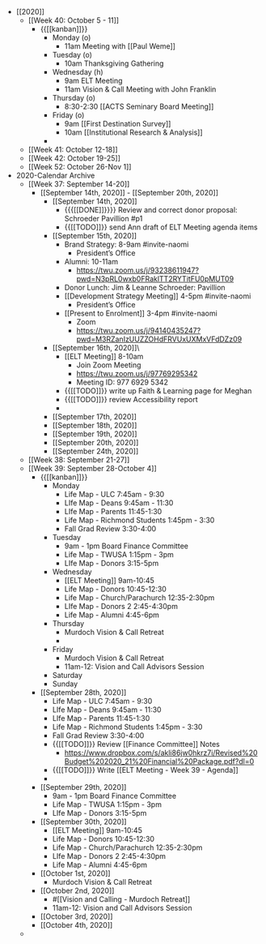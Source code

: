- [[2020]]
    - [[Week 40: October 5 - 11]]
        - {{[[kanban]]}}
            - Monday (o)
                - 11am Meeting with [[Paul Weme]]
            - Tuesday (o)
                - 10am Thanksgiving Gathering
            - Wednesday (h)
                - 9am ELT Meeting
                - 11am Vision & Call Meeting with John Franklin
            - Thursday (o)
                - 8:30-2:30 [[ACTS Seminary Board Meeting]]
            - Friday (o)
                - 9am [[First Destination Survey]]
                - 10am [[Institutional Research & Analysis]]
            - 
    - [[Week 41: October 12-18]]
    - [[Week 42: October 19-25]]
    - [[Week 52: October 26-Nov 1]]
- 2020-Calendar Archive
    - [[Week 37: September 14-20]]
        - [[September 14th, 2020]] - [[September 20th, 2020]]
            - [[September 14th, 2020]]
                - {{{[[DONE]]}}}} Review and correct donor proposal: Schroeder Pavillion #p1
                - {{[[TODO]]}} send Ann draft of ELT Meeting agenda items
            - [[September 15th, 2020]]
                - Brand Strategy: 8-9am #invite-naomi
                    - President’s Office
                - Alumni: 10-11am
                    - https://twu.zoom.us/j/93238611947?pwd=N3pRL0wxb0FRaklTT2RYTitFU0pMUT09
                - Donor Lunch: Jim & Leanne Schroeder: Pavillion
                - [[Development Strategy Meeting]] 4-5pm #invite-naomi
                    - President’s Office
                - [[Present to Enrolment]] 3-4pm #invite-naomi
                    - Zoom
                    - https://twu.zoom.us/j/94140435247?pwd=M3RZanIzUUZZOHdFRVUxUXMxVFdDZz09
            - [[September 16th, 2020]]\
                - [[ELT Meeting]] 8-10am
                    - Join Zoom Meeting 
                    - https://twu.zoom.us/j/97769295342 
                    - Meeting ID: 977 6929 5342 
                - {{[[TODO]]}} write up Faith & Learning page for Meghan
                - {{[[TODO]]}} review Accessibility report
                - 
            - [[September 17th, 2020]]
            - [[September 18th, 2020]]
            - [[September 19th, 2020]]
            - [[September 20th, 2020]]
            - [[September 24th, 2020]]
    - [[Week 38: September 21-27]]
    - [[Week 39: September 28-October 4]]
        - {{[[kanban]]}} 
            - Monday
                - Life Map - ULC
7:45am - 9:30
                - LIfe Map - Deans
 9:45am - 11:30
                - LIfe Map - Parents
11:45-1:30
                - Life Map - Richmond Students
 1:45pm - 3:30
                - Fall Grad Review
3:30-4:00
            - Tuesday
                - 9am - 1pm Board Finance Committee
                - Life Map - TWUSA
1:15pm - 3pm
                - LIfe Map - Donors
3:15-5pm
            - Wednesday
                - [[ELT Meeting]] 9am-10:45
                - Life Map - Donors
10:45-12:30
                - Life Map - Church/Parachurch
12:35-2:30pm
                - LIfe Map - Donors 2
2:45-4:30pm
                - Life Map - Alumni
4:45-6pm
            - Thursday
                - Murdoch Vision & Call Retreat
                - 
            - Friday
                - Murdoch Vision & Call Retreat
                - 11am-12: Vision and Call Advisors Session
            - Saturday
            - Sunday
        - [[September 28th, 2020]]
            - Life Map - ULC
7:45am - 9:30
            - LIfe Map - Deans
 9:45am - 11:30
            - LIfe Map - Parents
11:45-1:30
            - Life Map - Richmond Students
 1:45pm - 3:30
            - Fall Grad Review
3:30-4:00
            - {{[[TODO]]}} Review [[Finance Committee]] Notes
                - https://www.dropbox.com/s/akli86jw0hkrz7i/Revised%20Budget%202020_21%20Financial%20Package.pdf?dl=0
            - {{[[TODO]]}} Write [[ELT Meeting - Week 39 - Agenda]]
            - 
        - [[September 29th, 2020]]
            - 9am - 1pm Board Finance Committee
            - Life Map - TWUSA
1:15pm - 3pm
            - LIfe Map - Donors
3:15-5pm
        - [[September 30th, 2020]]
            - [[ELT Meeting]] 9am-10:45
            - Life Map - Donors
10:45-12:30
            - Life Map - Church/Parachurch
12:35-2:30pm
            - LIfe Map - Donors 2
2:45-4:30pm
            - Life Map - Alumni
4:45-6pm
        - [[October 1st, 2020]]
            - Murdoch Vision & Call Retreat
        - [[October 2nd, 2020]]
            - #[[Vision and Calling - Murdoch Retreat]]
            - 11am-12: Vision and Call Advisors Session
        - [[October 3rd, 2020]]
        - [[October 4th, 2020]]
    - 
